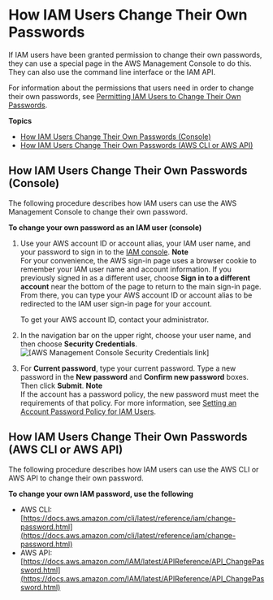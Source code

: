 # How IAM Users Change Their Own Passwords<a name="id_credentials_passwords_user-change-own"></a>

If IAM users have been granted permission to change their own passwords, they can use a special page in the AWS Management Console to do this\. They can also use the command line interface or the IAM API\. 

For information about the permissions that users need in order to change their own passwords, see [Permitting IAM Users to Change Their Own Passwords](id_credentials_passwords_enable-user-change.md)\.

**Topics**
+ [How IAM Users Change Their Own Passwords \(Console\)](#ManagingUserPwdSelf-Console)
+ [How IAM Users Change Their Own Passwords \(AWS CLI or AWS API\)](#ManagingUserPwdSelf-CLIAPI)

## How IAM Users Change Their Own Passwords \(Console\)<a name="ManagingUserPwdSelf-Console"></a>

The following procedure describes how IAM users can use the AWS Management Console to change their own password\.

**To change your own password as an IAM user \(console\)**

1. Use your AWS account ID or account alias, your IAM user name, and your password to sign in to the [IAM console](https://console.aws.amazon.com/iam)\.
**Note**  
For your convenience, the AWS sign\-in page uses a browser cookie to remember your IAM user name and account information\. If you previously signed in as a different user, choose **Sign in to a different account** near the bottom of the page to return to the main sign\-in page\. From there, you can type your AWS account ID or account alias to be redirected to the IAM user sign\-in page for your account\.

   To get your AWS account ID, contact your administrator\.

1. In the navigation bar on the upper right, choose your user name, and then choose **Security Credentials**\.   
![\[AWS Management Console Security Credentials link\]](http://docs.aws.amazon.com/IAM/latest/UserGuide/images/security-credentials-root.shared.console.png)

1. For **Current password**, type your current password\. Type a new password in the **New password** and **Confirm new password** boxes\. Then click **Submit**\.
**Note**  
If the account has a password policy, the new password must meet the requirements of that policy\. For more information, see [Setting an Account Password Policy for IAM Users](id_credentials_passwords_account-policy.md)\. 

## How IAM Users Change Their Own Passwords \(AWS CLI or AWS API\)<a name="ManagingUserPwdSelf-CLIAPI"></a>

The following procedure describes how IAM users can use the AWS CLI or AWS API to change their own password\.

**To change your own IAM password, use the following**
+ AWS CLI: [https://docs.aws.amazon.com/cli/latest/reference/iam/change-password.html](https://docs.aws.amazon.com/cli/latest/reference/iam/change-password.html)
+ AWS API: [https://docs.aws.amazon.com/IAM/latest/APIReference/API_ChangePassword.html](https://docs.aws.amazon.com/IAM/latest/APIReference/API_ChangePassword.html)